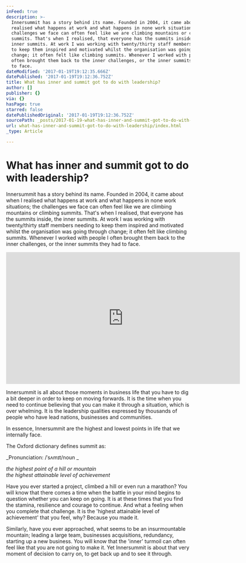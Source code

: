 ```yaml
---
inFeed: true
description: >-
  Innersummit has a story behind its name. Founded in 2004, it came about when I
  realised what happens at work and what happens in none work situations; the
  challenges we face can often feel like we are climbing mountains or climbing
  summits. That's when I realised, that everyone has the summits inside, the
  inner summits. At work I was working with twenty/thirty staff members needing
  to keep them inspired and motivated whilst the organisation was going through
  change; it often felt like climbing summits. Whenever I worked with people I
  often brought them back to the inner challenges, or the inner summits they had
  to face.
dateModified: '2017-01-19T19:12:35.666Z'
datePublished: '2017-01-19T19:12:36.752Z'
title: What has inner and summit got to do with leadership?
author: []
publisher: {}
via: {}
hasPage: true
starred: false
datePublishedOriginal: '2017-01-19T19:12:36.752Z'
sourcePath: _posts/2017-01-19-what-has-inner-and-summit-got-to-do-with-leadership.md
url: what-has-inner-and-summit-got-to-do-with-leadership/index.html
_type: Article

---
```

# What has **inner** and **summit** got to do with leadership?

Innersummit has a story behind its name. Founded in 2004, it came about when I realised what happens at work and what happens in none work situations; the challenges we face can often feel like we are climbing mountains or climbing summits. That's when I realised, that everyone has the summits inside, the inner summits. At work I was working with twenty/thirty staff members needing to keep them inspired and motivated whilst the organisation was going through change; it often felt like climbing summits. Whenever I worked with people I often brought them back to the inner challenges, or the inner summits they had to face.

<iframe src="https://cdn.embedly.com/widgets/media.html?src=https%3A%2F%2Fwww.youtube.com%2Fembed%2FQPrp4v_EdPQ%3Ffeature%3Doembed&amp;url=http%3A%2F%2Fwww.youtube.com%2Fwatch%3Fv%3DQPrp4v_EdPQ&amp;image=https%3A%2F%2Fi.ytimg.com%2Fvi%2FQPrp4v_EdPQ%2Fhqdefault.jpg&amp;key=b7d04c9b404c499eba89ee7072e1c4f7&amp;type=text%2Fhtml&amp;schema=youtube" width="640" height="360" scrolling="no" frameborder="0" allowfullscreen="" style=""></iframe>

Innersummit is all about those moments in business life that you have to dig a bit deeper in order to keep on moving forwards. It is the time when you need to continue believing that you can make it through a situation, which is over whelming. It is the leadership qualities expressed by thousands of people who have lead nations, businesses and communities.

In essence, Innersummit are the highest and lowest points in life that we internally face.

The Oxford dictionary defines summit as:

_Pronunciation: /ˈsʌmɪt/noun _

_the highest point of a hill or mountain  
the highest attainable level of achievement_  
  
Have you ever started a project, climbed a hill or even run a marathon? You will know that there comes a time when the battle in your mind begins to question whether you can keep on going. It is at these times that you find the stamina, resilience and courage to continue. And what a feeling when you complete that challenge. It is the 'highest attainable level of achievement' that you feel, why? Because you made it.

Similarly, have you ever approached, what seems to be an insurmountable mountain; leading a large team, businesses acquisitions, redundancy, starting up a new business. You will know that the 'inner' turmoil can often feel like that you are not going to make it. Yet Innersummit is about that very moment of decision to carry on, to get back up and to see it through.